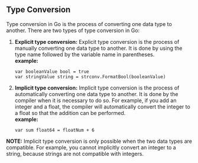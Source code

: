 ## Type Conversion
Type conversion in Go is the process of converting one data type to another. There are two types of type conversion in Go:

1. **Explicit type conversion:** Explicit type conversion is the process of manually converting one data type to another. It is done by using the type name followed by the variable name in parentheses.<br/>
**example:**
    ```
    var booleanValue bool = true
    var stringValue string = strconv.FormatBool(booleanValue)
    ```
2. **Implicit type conversion:** Implicit type conversion is the process of automatically converting one data type to another. It is done by the compiler when it is necessary to do so. For example, if you add an integer and a float, the compiler will automatically convert the integer to a float so that the addition can be performed.<br/>
**example:**
    ```
    var sum float64 = floatNum + 6
    ```

**NOTE:** Implicit type conversion is only possible when the two data types are compatible. For example, you cannot implicitly convert an integer to a string, because strings are not compatible with integers.